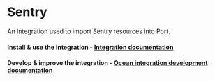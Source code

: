 # Sentry

An integration used to import Sentry resources into Port.

#### Install & use the integration - [Integration documentation](https://docs.getport.io/build-your-software-catalog/sync-data-to-catalog/apm-alerting/sentry)

#### Develop & improve the integration - [Ocean integration development documentation](https://ocean.getport.io/develop-an-integration/)